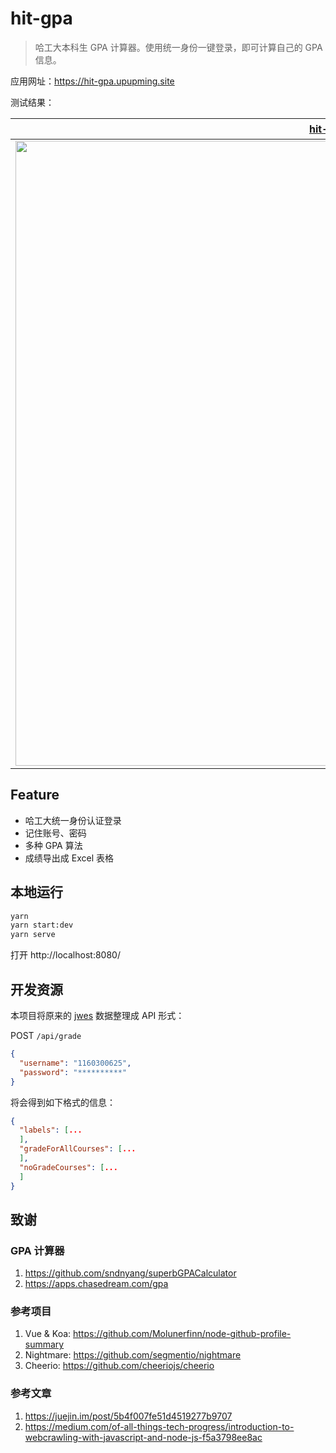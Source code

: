 # hit-gpa

> 哈工大本科生 GPA 计算器。使用统一身份一键登录，即可计算自己的 GPA 信息。

应用网址：https://hit-gpa.upupming.site

测试结果：

| [hit-gpa](https://hit-gpa.upupming.site)                                                               | [chasedream GPA 计算器](https://apps.chasedream.com/gpa/#)                                             |
| ------------------------------------------------------------------------------------------------------ | ------------------------------------------------------------------------------------------------------ |
| <img src="https://picgo-1256492673.cos.ap-chengdu.myqcloud.com/img/20190907172053.png" width="1000px"> | <img src="https://picgo-1256492673.cos.ap-chengdu.myqcloud.com/img/20190907172124.png" width="1000px"> |

## Feature

- 哈工大统一身份认证登录
- 记住账号、密码
- 多种 GPA 算法
- 成绩导出成 Excel 表格

## 本地运行

```bash
yarn
yarn start:dev
yarn serve
```

打开 http://localhost:8080/

## 开发资源

本项目将原来的 [jwes](http://jwes.hit.edu.cn) 数据整理成 API 形式：

POST `/api/grade`

```json
{
  "username": "1160300625",
  "password": "**********"
}
```

将会得到如下格式的信息：

```json
{
  "labels": [...
  ],
  "gradeForAllCourses": [...
  ],
  "noGradeCourses": [...
  ]
}
```

## 致谢

### GPA 计算器

1. https://github.com/sndnyang/superbGPACalculator
2. https://apps.chasedream.com/gpa

### 参考项目

1. Vue & Koa: https://github.com/Molunerfinn/node-github-profile-summary
2. Nightmare: https://github.com/segmentio/nightmare
3. Cheerio: https://github.com/cheeriojs/cheerio

### 参考文章

1. https://juejin.im/post/5b4f007fe51d4519277b9707
2. https://medium.com/of-all-things-tech-progress/introduction-to-webcrawling-with-javascript-and-node-js-f5a3798ee8ac
